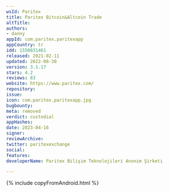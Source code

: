 ```yaml
---
wsId: Paritex
title: Paritex Bitcoin&Altcoin Trade
altTitle: 
authors:
- danny
appId: com.paritex.paritexapp
appCountry: tr
idd: 1550831461
released: 2021-02-11
updated: 2022-08-30
version: 3.1.17
stars: 4.2
reviews: 83
website: https://www.paritex.com/
repository: 
issue: 
icon: com.paritex.paritexapp.jpg
bugbounty: 
meta: removed
verdict: custodial
appHashes: 
date: 2023-04-16
signer: 
reviewArchive: 
twitter: paritexexchange
social: 
features: 
developerName: Paritex Bilişim Teknolojileri Anonim Şirketi

---
```


{% include copyFromAndroid.html %}
